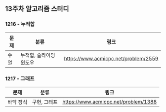 ## 13주차 알고리즘 스터디  


### 1216 - 누적합

|문제|분류|링크|
|---|---|---|
|수열|누적합, 슬라이딩 윈도우|https://www.acmicpc.net/problem/2559|

### 1217 - 그래프

|문제|분류|링크|
|---|---|---|
|바닥 장식|구현, 그래프|https://www.acmicpc.net/problem/1388|
